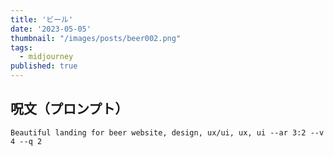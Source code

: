 ```yaml
---
title: 'ビール'
date: '2023-05-05'
thumbnail: "/images/posts/beer002.png"
tags:
  - midjourney
published: true
---
```


## 呪文（プロンプト）
```
Beautiful landing for beer website, design, ux/ui, ux, ui --ar 3:2 --v 4 --q 2
```